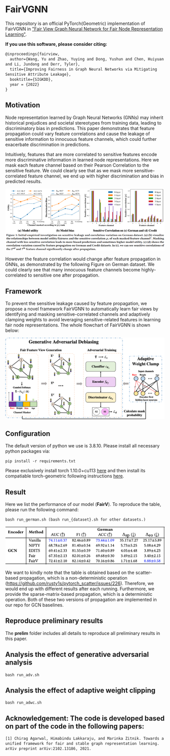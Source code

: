 # FairVGNN
This repository is an official PyTorch(Geometric) implementation of FairVGNN in ["Fair View Graph Neural Network for Fair Node Representation Learning"](https://arxiv.org/abs/2206.03426).

**If you use this software, please consider citing:**
```linux
@inproceedings{fairview,
  author={Wang, Yu and Zhao, Yuying and Dong, Yushun and Chen, Huiyuan and Li, Jundong and Derr, Tyler},
  title={Improving Fairness in Graph Neural Networks via Mitigating Sensitive Attribute Leakage},
  booktitle={SIGKDD},
  year = {2022}
}
```

## Motivation
Node representation learned by Graph Neural Networks (GNNs) may inherit historical prejudices and societal stereotypes from training data, leading to discriminatory bias in predictions. This paper demonstrates that feature propagation could vary feature correlations and cause the leakage of sensitive information to innocuous feature channels, which could further exacerbate discrimination in predictions.

Intuitively, features that are more correlated to sensitive features encode more discriminative information in learned node representations. Here we mask each feature channel based on their Pearson Correlation to the sensitive feature. We could clearly see that as we mask more sensitive-correlated feature channel, we end up with higher discrimination and bias in predicted results.

![](./img/prelim_analysis.png)

However the feature correlation would change after feature propagation in GNNs, as demonstrated by the following Figure on German dataset. We could clearly see that many innocuous feature channels become highly-correlated to sensitive one after propagation.


## Framework
To prevent the sensitive leakage caused by feature propagation, we propose a novel framework FairVGNN to automatically learn fair views by identifying and masking sensitive-correlated channels and adaptively clamping weights to avoid leveraging sensitive-related features in learning fair node representations. The whole flowchart of FairVGNN is shown below:

![](./img/fairvgnn.png)


## Configuration
The default version of python we use is 3.8.10. Please install all necessary python packages via:
```linux
pip install -r requirements.txt
```
Please exclusively install torch 1.10.0+cu113 [here](https://pytorch.org/get-started/previous-versions/) and then install its compatiable torch-geometric following instructions [here](https://pytorch-geometric.readthedocs.io/en/latest/notes/installation.html).


## Result
Here we list the performance of our model (**FairV**). To reproduce the table, please run the following command:
```linux
bash run_german.sh (bash run_{dataset}.sh for other datasets.)
```
![](./img/german_gcn.png)

We want to kindly note that the table is obtained based on the scatter-based propagation, which is a non-deterministic operation (https://github.com/rusty1s/pytorch_scatter/issues/226). Therefore, we would end up with different results after each running. Furthermore, we provide the sparse-matrix-based propagation, which is a deterministic operation. Both of these two versions of propagation are implemented in our repo for GCN baselines.


## Reproduce preliminary results
The **prelim** folder includes all details to reproduce all preliminary results in this paper.

## Analysis the effect of generative adversarial analysis
```linux
bash run_adv.sh
```

## Analysis the effect of adaptive weight clipping
```linux
bash run_adwc.sh
```


## Acknowledgement: The code is developed based on part of the code in the following papers:
```linux
[1] Chirag Agarwal, Himabindu Lakkaraju, and Marinka Zitnik. Towards a unified framework for fair and stable graph representation learning. arXiv preprint arXiv:2102.13186, 2021.
```
